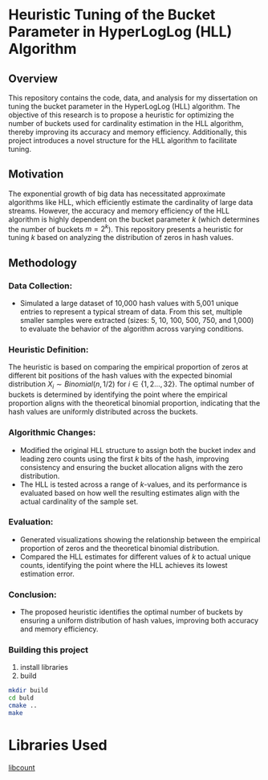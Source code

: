 # Heuristic Tuning of the Bucket Parameter in HyperLogLog (HLL) Algorithm

## Overview
This repository contains the code, data, and analysis for my dissertation on tuning the bucket parameter in the HyperLogLog (HLL) algorithm. The objective of this research is to propose a heuristic for optimizing the number of buckets used for cardinality estimation in the HLL algorithm, thereby improving its accuracy and memory efficiency. Additionally, this project introduces a novel structure for the HLL algorithm to facilitate tuning.

## Motivation
The exponential growth of big data has necessitated approximate algorithms like HLL, which efficiently estimate the cardinality of large data streams. However, the accuracy and memory efficiency of the HLL algorithm is highly dependent on the bucket parameter $k$ (which determines the number of buckets $m=2^k$). This repository presents a heuristic for tuning $k$ based on analyzing the distribution of zeros in hash values.

## Methodology

### Data Collection:
- Simulated a large dataset of 10,000 hash values with 5,001 unique entries to represent a typical stream of data. From this set, multiple smaller samples were extracted (sizes: 5, 10, 100, 500, 750, and 1,000) to evaluate the behavior of the algorithm across varying conditions.

### Heuristic Definition:
The heuristic is based on comparing the empirical proportion of zeros at different bit positions of the hash values with the expected binomial distribution $X_{i} \sim Binomial(n,1/2)$ for $i \in \{1,2 \ldots, 32 \}$. The optimal number of buckets is determined by identifying the point where the empirical proportion aligns with the theoretical binomial proportion, indicating that the hash values are uniformly distributed across the buckets.

### Algorithmic Changes:
- Modified the original HLL structure to assign both the bucket index and leading zero counts using the first $k$ bits of the hash, improving consistency and ensuring the bucket allocation aligns with the zero distribution.
- The HLL is tested across a range of $k$-values, and its performance is evaluated based on how well the resulting estimates align with the actual cardinality of the sample set.

### Evaluation:
- Generated visualizations showing the relationship between the empirical proportion of zeros and the theoretical binomial distribution.
- Compared the HLL estimates for different values of $k$ to actual unique counts, identifying the point where the HLL achieves its lowest estimation error.

### Conclusion:
- The proposed heuristic identifies the optimal number of buckets by ensuring a uniform distribution of hash values, improving both accuracy and memory efficiency.


### Building this project
1. install libraries
2. build
```bash
mkdir build
cd buld
cmake ..
make
```
# Libraries Used
[libcount](https://github.com/dialtr/libcount)
